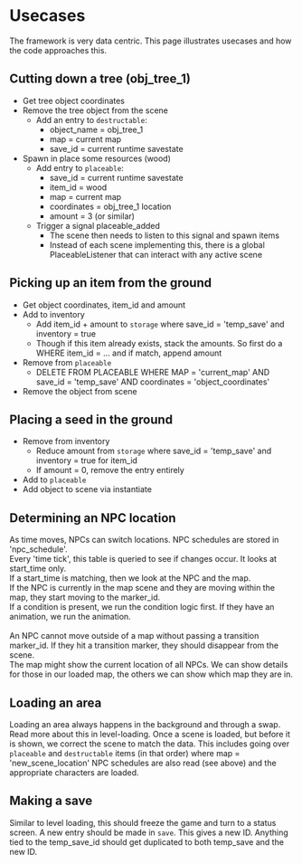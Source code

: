 # Usecases

The framework is very data centric. This page illustrates usecases and how the code approaches this.

## Cutting down a tree (obj_tree_1)
- Get tree object coordinates
- Remove the tree object from the scene
  - Add an entry to `destructable`:
    - object_name = obj_tree_1
    - map = current map
    - save_id = current runtime savestate
- Spawn in place some resources (wood)
  - Add entry to `placeable`:
    - save_id = current runtime savestate
    - item_id = wood
    - map = current map
    - coordinates = obj_tree_1 location
    - amount = 3 (or similar)
  - Trigger a signal placeable_added
    - The scene then needs to listen to this signal and spawn items
    - Instead of each scene implementing this, there is a global PlaceableListener that can interact with any active scene

## Picking up an item from the ground
- Get object coordinates, item_id and amount
- Add to inventory
  - Add item_id + amount to `storage` where save_id = 'temp_save' and inventory = true
  - Though if this item already exists, stack the amounts. So first do a WHERE item_id = ... and if match, append amount
- Remove from `placeable`
  - DELETE FROM PLACEABLE WHERE MAP = 'current_map' AND save_id = 'temp_save' AND coordinates = 'object_coordinates'
- Remove the object from scene

## Placing a seed in the ground
- Remove from inventory
  - Reduce amount from `storage` where save_id = 'temp_save' and inventory = true for item_id
  - If amount = 0, remove the entry entirely
- Add to `placeable`
- Add object to scene via instantiate

## Determining an NPC location
As time moves, NPCs can switch locations. NPC schedules are stored in 'npc_schedule'. <br>
Every 'time tick', this table is queried to see if changes occur. It looks at start_time only. <br>
If a start_time is matching, then we look at the NPC and the map. <br>
If the NPC is currently in the map scene and they are moving within the map, they start moving to the marker_id. <br>
If a condition is present, we run the condition logic first. If they have an animation, we run the animation. <br>
<br>
An NPC cannot move outside of a map without passing a transition marker_id. If they hit a transition marker, they should disappear from the scene. <br>
The map might show the current location of all NPCs. We can show details for those in our loaded map, the others we can show which map they are in.

## Loading an area
Loading an area always happens in the background and through a swap. Read more about this in level-loading.
Once a scene is loaded, but before it is shown, we correct the scene to match the data.
This includes going over `placeable` and `destructable` items (in that order) where map = 'new_scene_location'
NPC schedules are also read (see above) and the appropriate characters are loaded.

## Making a save
Similar to level loading, this should freeze the game and turn to a status screen.
A new entry should be made in `save`. This gives a new ID.
Anything tied to the temp_save_id should get duplicated to both temp_save and the new ID.
